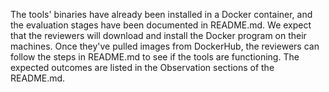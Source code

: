 The tools' binaries have already been installed in a Docker container, and the evaluation stages have been documented in README.md. We expect that the reviewers will download and install the Docker program on their machines. Once they've pulled images from DockerHub, the reviewers can follow the steps in README.md to see if the tools are functioning. The expected outcomes are listed in the Observation sections of the README.md.
